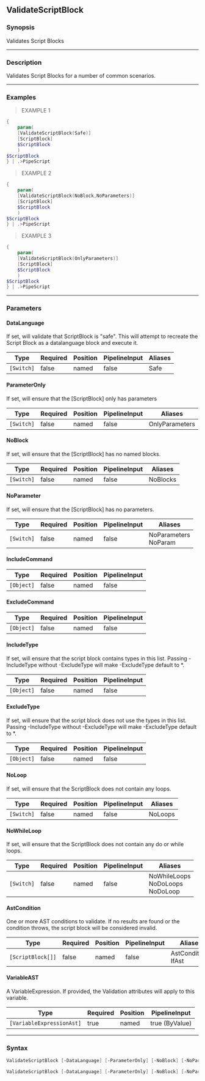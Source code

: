 ValidateScriptBlock
-------------------

### Synopsis
Validates Script Blocks

---

### Description

Validates Script Blocks for a number of common scenarios.

---

### Examples
> EXAMPLE 1

```PowerShell
{
    param(
    [ValidateScriptBlock(Safe)]
    [ScriptBlock]
    $ScriptBlock
    )
$ScriptBlock
} | .>PipeScript
```
> EXAMPLE 2

```PowerShell
{
    param(
    [ValidateScriptBlock(NoBlock,NoParameters)]
    [ScriptBlock]
    $ScriptBlock
    )
$ScriptBlock
} | .>PipeScript
```
> EXAMPLE 3

```PowerShell
{
    param(
    [ValidateScriptBlock(OnlyParameters)]
    [ScriptBlock]
    $ScriptBlock
    )
$ScriptBlock
} | .>PipeScript
```

---

### Parameters
#### **DataLanguage**
If set, will validate that ScriptBlock is "safe".
This will attempt to recreate the Script Block as a datalanguage block and execute it.

|Type      |Required|Position|PipelineInput|Aliases|
|----------|--------|--------|-------------|-------|
|`[Switch]`|false   |named   |false        |Safe   |

#### **ParameterOnly**
If set, will ensure that the [ScriptBlock] only has parameters

|Type      |Required|Position|PipelineInput|Aliases       |
|----------|--------|--------|-------------|--------------|
|`[Switch]`|false   |named   |false        |OnlyParameters|

#### **NoBlock**
If set, will ensure that the [ScriptBlock] has no named blocks.

|Type      |Required|Position|PipelineInput|Aliases |
|----------|--------|--------|-------------|--------|
|`[Switch]`|false   |named   |false        |NoBlocks|

#### **NoParameter**
If set, will ensure that the [ScriptBlock] has no parameters.

|Type      |Required|Position|PipelineInput|Aliases                 |
|----------|--------|--------|-------------|------------------------|
|`[Switch]`|false   |named   |false        |NoParameters<br/>NoParam|

#### **IncludeCommand**

|Type      |Required|Position|PipelineInput|
|----------|--------|--------|-------------|
|`[Object]`|false   |named   |false        |

#### **ExcludeCommand**

|Type      |Required|Position|PipelineInput|
|----------|--------|--------|-------------|
|`[Object]`|false   |named   |false        |

#### **IncludeType**
If set, will ensure that the script block contains types in this list.
Passing -IncludeType without -ExcludeType will make -ExcludeType default to *.

|Type      |Required|Position|PipelineInput|
|----------|--------|--------|-------------|
|`[Object]`|false   |named   |false        |

#### **ExcludeType**
If set, will ensure that the script block does not use the types in this list.
Passing -IncludeType without -ExcludeType will make -ExcludeType default to *.

|Type      |Required|Position|PipelineInput|
|----------|--------|--------|-------------|
|`[Object]`|false   |named   |false        |

#### **NoLoop**
If set, will ensure that the ScriptBlock does not contain any loops.

|Type      |Required|Position|PipelineInput|Aliases|
|----------|--------|--------|-------------|-------|
|`[Switch]`|false   |named   |false        |NoLoops|

#### **NoWhileLoop**
If set, will ensure that the ScriptBlock does not contain any do or while loops.

|Type      |Required|Position|PipelineInput|Aliases                                |
|----------|--------|--------|-------------|---------------------------------------|
|`[Switch]`|false   |named   |false        |NoWhileLoops<br/>NoDoLoops<br/>NoDoLoop|

#### **AstCondition**
One or more AST conditions to validate.
If no results are found or the condition throws, the script block will be considered invalid.

|Type             |Required|Position|PipelineInput|Aliases                |
|-----------------|--------|--------|-------------|-----------------------|
|`[ScriptBlock[]]`|false   |named   |false        |AstConditions<br/>IfAst|

#### **VariableAST**
A VariableExpression.  If provided, the Validation attributes will apply to this variable.

|Type                     |Required|Position|PipelineInput |
|-------------------------|--------|--------|--------------|
|`[VariableExpressionAst]`|true    |named   |true (ByValue)|

---

### Syntax
```PowerShell
ValidateScriptBlock [-DataLanguage] [-ParameterOnly] [-NoBlock] [-NoParameter] [-IncludeCommand <Object>] [-ExcludeCommand <Object>] [-IncludeType <Object>] [-ExcludeType <Object>] [-NoLoop] [-NoWhileLoop] [-AstCondition <ScriptBlock[]>] [<CommonParameters>]
```
```PowerShell
ValidateScriptBlock [-DataLanguage] [-ParameterOnly] [-NoBlock] [-NoParameter] [-IncludeCommand <Object>] [-ExcludeCommand <Object>] [-IncludeType <Object>] [-ExcludeType <Object>] [-NoLoop] [-NoWhileLoop] [-AstCondition <ScriptBlock[]>] -VariableAST <VariableExpressionAst> [<CommonParameters>]
```
